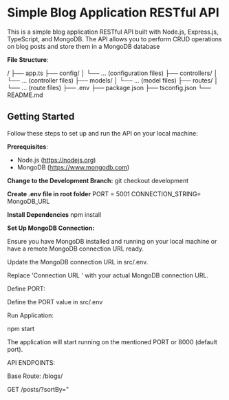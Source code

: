 # Simple Blog Application RESTful API

This is a simple blog application RESTful API built with Node.js, Express.js, TypeScript, and MongoDB. The API allows you to perform CRUD operations on blog posts and store them in a MongoDB database

**File Structure**:

/
├── app.ts
├── config/
│ └── ... (configuration files)
├── controllers/
│ └── ... (controller files)
├── models/
│ └── ... (model files)
├── routes/
│ └── ... (route files)
├── .env
├── package.json
├── tsconfig.json
└── README.md

## Getting Started

Follow these steps to set up and run the API on your local machine:

 **Prerequisites**:
   - Node.js (https://nodejs.org)
   - MongoDB (https://www.mongodb.com)


**Change to the Development Branch:**
git checkout development

**Create .env file in root folder**
PORT = 5001
CONNECTION_STRING= MongoDB_URL

**Install Dependencies**
npm install

**Set Up MongoDB Connection:**

Ensure you have MongoDB installed and running on your local machine or have a remote MongoDB connection URL ready.

Update the MongoDB connection URL in src/.env.

Replace 'Connection URL ' with your actual MongoDB connection URL.

Define PORT:

Define the PORT value in src/.env

Run Application:

npm start

The application will start running on the mentioned PORT or 8000 (default port).


API ENDPOINTS:

Base Route: /blogs/

GET /posts/?sortBy="<title or createdAt>"&&category="<categoryName>":
Get all blog posts. Note: createdAt is in latest-first order and title is in ascending order.

GET /posts/:id:
Get a specific blog post by ID.

PUT /posts/:id:
Update an existing blog post.

DELETE /posts/:id:
Delete a blog post.

POST /posts/:
Create a new blog post.

Example POST/PUT request body:

{
    "author": "author_name",
    "title": "blog_title", // minLength= 5, maxLength=100
    "content": "blog_description", // minLength = 50
    "category": "blog_category" // "Technology", "Travel", "Food", "Lifestyle", "Other"
}

